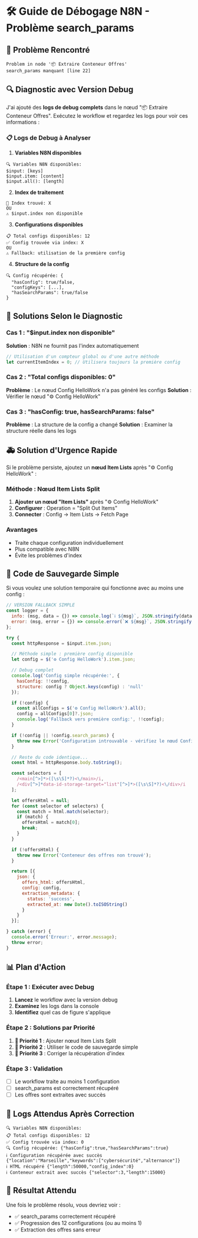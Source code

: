 # 🛠️ Guide de Débogage N8N - Problème search_params

## 🔴 Problème Rencontré
```
Problem in node '📦 Extraire Conteneur Offres'
search_params manquant [line 22]
```

## 🔍 Diagnostic avec Version Debug

J'ai ajouté des **logs de debug complets** dans le nœud "📦 Extraire Conteneur Offres". Exécutez le workflow et regardez les logs pour voir ces informations :

### 📋 Logs de Debug à Analyser

1. **Variables N8N disponibles**
```
🔍 Variables N8N disponibles:
$input: [keys]
$input.item: [content]
$input.all(): [length]
```

2. **Index de traitement**
```
📍 Index trouvé: X
OU
⚠️ $input.index non disponible
```

3. **Configurations disponibles**
```
📋 Total configs disponibles: 12
✅ Config trouvée via index: X
OU
⚠️ Fallback: utilisation de la première config
```

4. **Structure de la config**
```
🔍 Config récupérée: {
  "hasConfig": true/false,
  "configKeys": [...],
  "hasSearchParams": true/false
}
```

## 🎯 Solutions Selon le Diagnostic

### Cas 1 : "$input.index non disponible"
**Solution** : N8N ne fournit pas l'index automatiquement
```javascript
// Utilisation d'un compteur global ou d'une autre méthode
let currentItemIndex = 0; // Utilisera toujours la première config
```

### Cas 2 : "Total configs disponibles: 0"
**Problème** : Le nœud Config HelloWork n'a pas généré les configs
**Solution** : Vérifier le nœud "⚙️ Config HelloWork"

### Cas 3 : "hasConfig: true, hasSearchParams: false"
**Problème** : La structure de la config a changé
**Solution** : Examiner la structure réelle dans les logs

## 🚑 Solution d'Urgence Rapide

Si le problème persiste, ajoutez un **nœud Item Lists** après "⚙️ Config HelloWork" :

### Méthode : Nœud Item Lists Split
1. **Ajouter un nœud "Item Lists"** après "⚙️ Config HelloWork"
2. **Configurer** : Operation = "Split Out Items"
3. **Connecter** : Config → Item Lists → Fetch Page

### Avantages
- Traite chaque configuration individuellement
- Plus compatible avec N8N
- Évite les problèmes d'index

## 🔧 Code de Sauvegarde Simple

Si vous voulez une solution temporaire qui fonctionne avec au moins une config :

```javascript
// VERSION FALLBACK SIMPLE
const logger = {
  info: (msg, data = {}) => console.log(`ℹ️ ${msg}`, JSON.stringify(data)),
  error: (msg, error = {}) => console.error(`❌ ${msg}`, JSON.stringify(error))
};

try {
  const httpResponse = $input.item.json;

  // Méthode simple : première config disponible
  let config = $('⚙️ Config HelloWork').item.json;

  // Debug complet
  console.log('Config simple récupérée:', {
    hasConfig: !!config,
    structure: config ? Object.keys(config) : 'null'
  });

  if (!config) {
    const allConfigs = $('⚙️ Config HelloWork').all();
    config = allConfigs[0]?.json;
    console.log('Fallback vers première config:', !!config);
  }

  if (!config || !config.search_params) {
    throw new Error('Configuration introuvable - vérifiez le nœud Config HelloWork');
  }

  // Reste du code identique...
  const html = httpResponse.body.toString();

  const selectors = [
    /<main[^>]*>([\s\S]*?)<\/main>/i,
    /<div[^>]*data-id-storage-target="list"[^>]*>([\s\S]*?)<\/div>/i
  ];

  let offersHtml = null;
  for (const selector of selectors) {
    const match = html.match(selector);
    if (match) {
      offersHtml = match[0];
      break;
    }
  }

  if (!offersHtml) {
    throw new Error('Conteneur des offres non trouvé');
  }

  return [{
    json: {
      offers_html: offersHtml,
      config: config,
      extraction_metadata: {
        status: 'success',
        extracted_at: new Date().toISOString()
      }
    }
  }];

} catch (error) {
  console.error('Erreur:', error.message);
  throw error;
}
```

## 📊 Plan d'Action

### Étape 1 : Exécuter avec Debug
1. **Lancez** le workflow avec la version debug
2. **Examinez** les logs dans la console
3. **Identifiez** quel cas de figure s'applique

### Étape 2 : Solutions par Priorité

1. **🥇 Priorité 1** : Ajouter nœud Item Lists Split
2. **🥈 Priorité 2** : Utiliser le code de sauvegarde simple
3. **🥉 Priorité 3** : Corriger la récupération d'index

### Étape 3 : Validation
- [ ] Le workflow traite au moins 1 configuration
- [ ] search_params est correctement récupéré
- [ ] Les offres sont extraites avec succès

## 🎯 Logs Attendus Après Correction

```
🔍 Variables N8N disponibles:
📋 Total configs disponibles: 12
✅ Config trouvée via index: 0
🔍 Config récupérée: {"hasConfig":true,"hasSearchParams":true}
ℹ️ Configuration récupérée avec succès {"location":"Marseille","keywords":["cybersécurité","alternance"]}
ℹ️ HTML récupéré {"length":50000,"config_index":0}
ℹ️ Conteneur extrait avec succès {"selector":3,"length":15000}
```

## 🚀 Résultat Attendu

Une fois le problème résolu, vous devriez voir :
- ✅ search_params correctement récupéré
- ✅ Progression des 12 configurations (ou au moins 1)
- ✅ Extraction des offres sans erreur